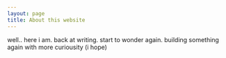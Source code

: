```yaml
---
layout: page
title: About this website
---
```


well.. here i am. back at writing. start to wonder again. building something again with more curiousity (i hope)
